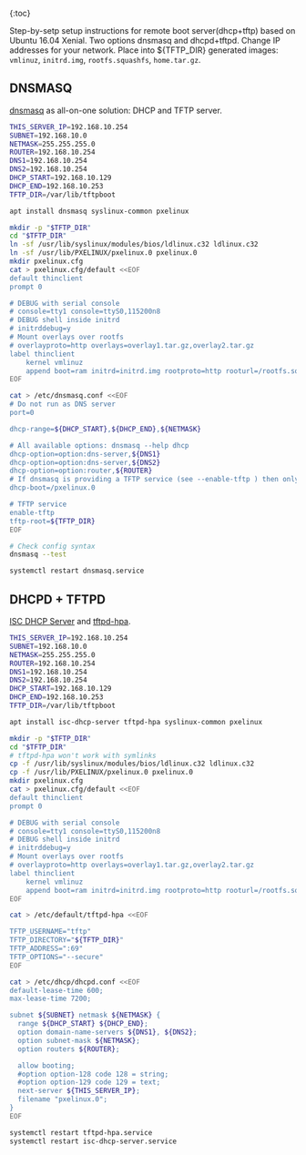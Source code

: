 {:toc}

Step-by-setp setup instructions for remote boot server(dhcp+tftp) based on Ubuntu 16.04 Xenial. Two options dnsmasq and dhcpd+tftpd. Change IP addresses for your network. Place into ${TFTP_DIR} generated images: `vmlinuz`, `initrd.img`, `rootfs.squashfs`, `home.tar.gz`.

## DNSMASQ
[dnsmasq](http://www.thekelleys.org.uk/dnsmasq/doc.html) as all-on-one solution: DHCP and TFTP server.

```bash
THIS_SERVER_IP=192.168.10.254
SUBNET=192.168.10.0
NETMASK=255.255.255.0
ROUTER=192.168.10.254
DNS1=192.168.10.254
DNS2=192.168.10.254
DHCP_START=192.168.10.129
DHCP_END=192.168.10.253
TFTP_DIR=/var/lib/tftpboot

apt install dnsmasq syslinux-common pxelinux

mkdir -p "$TFTP_DIR"
cd "$TFTP_DIR"
ln -sf /usr/lib/syslinux/modules/bios/ldlinux.c32 ldlinux.c32
ln -sf /usr/lib/PXELINUX/pxelinux.0 pxelinux.0
mkdir pxelinux.cfg
cat > pxelinux.cfg/default <<EOF
default thinclient
prompt 0

# DEBUG with serial console
# console=tty1 console=ttyS0,115200n8
# DEBUG shell inside initrd
# initrddebug=y
# Mount overlays over rootfs
# overlayproto=http overlays=overlay1.tar.gz,overlay2.tar.gz
label thinclient
    kernel vmlinuz
    append boot=ram initrd=initrd.img rootproto=http rooturl=/rootfs.squashfs homeproto=http homeurl=/home.tar.gz rdpservers=rdp%server1:dc1.example.net:3389;rdp%server2:dc2.example.net:5555:/sec:rdp%/bpp:24
EOF

cat > /etc/dnsmasq.conf <<EOF
# Do not run as DNS server
port=0

dhcp-range=${DHCP_START},${DHCP_END},${NETMASK}

# All available options: dnsmasq --help dhcp
dhcp-option=option:dns-server,${DNS1}
dhcp-option=option:dns-server,${DNS2}
dhcp-option=option:router,${ROUTER}
# If dnsmasq is providing a TFTP service (see --enable-tftp ) then only the filename is required here to enable network booting.
dhcp-boot=/pxelinux.0

# TFTP service
enable-tftp
tftp-root=${TFTP_DIR}
EOF

# Check config syntax
dnsmasq --test

systemctl restart dnsmasq.service
```

## DHCPD + TFTPD
[ISC DHCP Server](https://kb.isc.org/category/78/0/10/Software-Products/DHCP/) and [tftpd-hpa](http://git.kernel.org/cgit/network/tftp/tftp-hpa.git).

```bash
THIS_SERVER_IP=192.168.10.254
SUBNET=192.168.10.0
NETMASK=255.255.255.0
ROUTER=192.168.10.254
DNS1=192.168.10.254
DNS2=192.168.10.254
DHCP_START=192.168.10.129
DHCP_END=192.168.10.253
TFTP_DIR=/var/lib/tftpboot

apt install isc-dhcp-server tftpd-hpa syslinux-common pxelinux

mkdir -p "$TFTP_DIR"
cd "$TFTP_DIR"
# tftpd-hpa won't work with symlinks
cp -f /usr/lib/syslinux/modules/bios/ldlinux.c32 ldlinux.c32
cp -f /usr/lib/PXELINUX/pxelinux.0 pxelinux.0
mkdir pxelinux.cfg
cat > pxelinux.cfg/default <<EOF
default thinclient
prompt 0

# DEBUG with serial console
# console=tty1 console=ttyS0,115200n8
# DEBUG shell inside initrd
# initrddebug=y
# Mount overlays over rootfs
# overlayproto=http overlays=overlay1.tar.gz,overlay2.tar.gz
label thinclient
    kernel vmlinuz
    append boot=ram initrd=initrd.img rootproto=http rooturl=/rootfs.squashfs homeproto=http homeurl=/home.tar.gz rdpservers=rdp%server1:dc1.example.net:3389;rdp%server2:dc2.example.net:5555:/sec:rdp%/bpp:24
EOF

cat > /etc/default/tftpd-hpa <<EOF

TFTP_USERNAME="tftp"
TFTP_DIRECTORY="${TFTP_DIR}"
TFTP_ADDRESS=":69"
TFTP_OPTIONS="--secure"
EOF

cat > /etc/dhcp/dhcpd.conf <<EOF
default-lease-time 600;
max-lease-time 7200;

subnet ${SUBNET} netmask ${NETMASK} {
  range ${DHCP_START} ${DHCP_END};
  option domain-name-servers ${DNS1}, ${DNS2};
  option subnet-mask ${NETMASK};
  option routers ${ROUTER};

  allow booting;
  #option option-128 code 128 = string;
  #option option-129 code 129 = text;
  next-server ${THIS_SERVER_IP};
  filename "pxelinux.0";
}
EOF

systemctl restart tftpd-hpa.service
systemctl restart isc-dhcp-server.service
```
